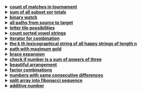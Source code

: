 <details>
  <summary><strong><a href=https://leetcode.com/problems/count-of-matches-in-tournament/>count of matches in tournament</a></strong></summary>

```cpp

```
</details>

<details>
  <summary><strong><a href=https://leetcode.com/problems/sum-of-all-subset-xor-totals/>sum of all subset xor totals</a></strong></summary>

```cpp

```
</details>

<details>
  <summary><strong><a href=https://leetcode.com/problems/binary-watch/>binary watch</a></strong></summary>

```cpp

```
</details>

<details>
  <summary><strong><a href=https://leetcode.com/problems/all-paths-from-source-to-target/>all paths from source to target</a></strong></summary>

```cpp

```
</details>

<details>
  <summary><strong><a href=https://leetcode.com/problems/letter-tile-possibilities/>letter tile possibilities</a></strong></summary>

```cpp

```
</details>

<details>
  <summary><strong><a href=https://leetcode.com/problems/count-sorted-vowel-strings/>count sorted vowel strings</a></strong></summary>

```cpp

```
</details>

<details>
  <summary><strong><a href=https://leetcode.com/problems/iterator-for-combination/>iterator for combination</a></strong></summary>

```cpp

```
</details>

<details>
  <summary><strong><a href=https://leetcode.com/problems/the-k-th-lexicographical-string-of-all-happy-strings-of-length-n/>the k th lexicographical string of all happy strings of length n</a></strong></summary>

```cpp

```
</details>

<details>
  <summary><strong><a href=https://leetcode.com/problems/path-with-maximum-gold/>path with maximum gold</a></strong></summary>

```cpp

```
</details>

<details>
  <summary><strong><a href=https://leetcode.com/problems/brace-expansion/>brace expansion</a></strong></summary>

```cpp

```
</details>

<details>
  <summary><strong><a href=https://leetcode.com/problems/check-if-number-is-a-sum-of-powers-of-three/>check if number is a sum of powers of three</a></strong></summary>

```cpp

```
</details>

<details>
  <summary><strong><a href=https://leetcode.com/problems/beautiful-arrangement/>beautiful arrangement</a></strong></summary>

```cpp

```
</details>

<details>
  <summary><strong><a href=https://leetcode.com/problems/factor-combinations/>factor combinations</a></strong></summary>

```cpp

```
</details>

<details>
  <summary><strong><a href=https://leetcode.com/problems/numbers-with-same-consecutive-differences/>numbers with same consecutive differences</a></strong></summary>

```cpp

```
</details>

<details>
  <summary><strong><a href=https://leetcode.com/problems/split-array-into-fibonacci-sequence/>split array into fibonacci sequence</a></strong></summary>

```cpp

```
</details>

<details>
  <summary><strong><a href=https://leetcode.com/problems/additive-number/>additive number</a></strong></summary>

```cpp

```
</details>
